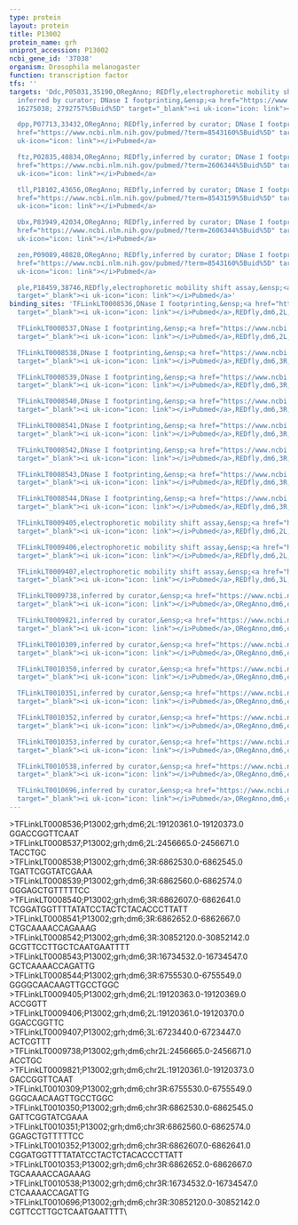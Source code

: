 ```yaml
---
type: protein
layout: protein
title: P13002
protein_name: grh
uniprot_accession: P13002
ncbi_gene_id: '37038'
organism: Drosophila melanogaster
function: transcription factor
tfs: ''
targets: 'Ddc,P05031,35190,ORegAnno; REDfly,electrophoretic mobility shift assay;
  inferred by curator; DNase I footprinting,&ensp;<a href="https://www.ncbi.nlm.nih.gov/pubmed/?term=19168633;
  16275038; 2792757%5Buid%5D" target="_blank"><i uk-icon="icon: link"></i>Pubmed</a>

  dpp,P07713,33432,ORegAnno; REDfly,inferred by curator; DNase I footprinting,&ensp;<a
  href="https://www.ncbi.nlm.nih.gov/pubmed/?term=8543160%5Buid%5D" target="_blank"><i
  uk-icon="icon: link"></i>Pubmed</a>

  ftz,P02835,40834,ORegAnno; REDfly,inferred by curator; DNase I footprinting,&ensp;<a
  href="https://www.ncbi.nlm.nih.gov/pubmed/?term=2606344%5Buid%5D" target="_blank"><i
  uk-icon="icon: link"></i>Pubmed</a>

  tll,P18102,43656,ORegAnno; REDfly,inferred by curator; DNase I footprinting,&ensp;<a
  href="https://www.ncbi.nlm.nih.gov/pubmed/?term=8543159%5Buid%5D" target="_blank"><i
  uk-icon="icon: link"></i>Pubmed</a>

  Ubx,P83949,42034,ORegAnno; REDfly,inferred by curator; DNase I footprinting,&ensp;<a
  href="https://www.ncbi.nlm.nih.gov/pubmed/?term=2606344%5Buid%5D" target="_blank"><i
  uk-icon="icon: link"></i>Pubmed</a>

  zen,P09089,40828,ORegAnno; REDfly,inferred by curator; DNase I footprinting,&ensp;<a
  href="https://www.ncbi.nlm.nih.gov/pubmed/?term=8543160%5Buid%5D" target="_blank"><i
  uk-icon="icon: link"></i>Pubmed</a>

  ple,P18459,38746,REDfly,electrophoretic mobility shift assay,&ensp;<a href="https://www.ncbi.nlm.nih.gov/pubmed/?term=19168633%5Buid%5D"
  target="_blank"><i uk-icon="icon: link"></i>Pubmed</a>'
binding_sites: 'TFLinkLT0008536,DNase I footprinting,&ensp;<a href="https://www.ncbi.nlm.nih.gov/pubmed/?term=2792757%5Buid%5D"
  target="_blank"><i uk-icon="icon: link"></i>Pubmed</a>,REDfly,dm6,2L,19120361,19120373,-

  TFLinkLT0008537,DNase I footprinting,&ensp;<a href="https://www.ncbi.nlm.nih.gov/pubmed/?term=8543160%5Buid%5D"
  target="_blank"><i uk-icon="icon: link"></i>Pubmed</a>,REDfly,dm6,2L,2456665,2456671,-

  TFLinkLT0008538,DNase I footprinting,&ensp;<a href="https://www.ncbi.nlm.nih.gov/pubmed/?term=2606344%5Buid%5D"
  target="_blank"><i uk-icon="icon: link"></i>Pubmed</a>,REDfly,dm6,3R,6862530,6862545,-

  TFLinkLT0008539,DNase I footprinting,&ensp;<a href="https://www.ncbi.nlm.nih.gov/pubmed/?term=2606344%5Buid%5D"
  target="_blank"><i uk-icon="icon: link"></i>Pubmed</a>,REDfly,dm6,3R,6862560,6862574,-

  TFLinkLT0008540,DNase I footprinting,&ensp;<a href="https://www.ncbi.nlm.nih.gov/pubmed/?term=2606344%5Buid%5D"
  target="_blank"><i uk-icon="icon: link"></i>Pubmed</a>,REDfly,dm6,3R,6862607,6862641,-

  TFLinkLT0008541,DNase I footprinting,&ensp;<a href="https://www.ncbi.nlm.nih.gov/pubmed/?term=2606344%5Buid%5D"
  target="_blank"><i uk-icon="icon: link"></i>Pubmed</a>,REDfly,dm6,3R,6862652,6862667,-

  TFLinkLT0008542,DNase I footprinting,&ensp;<a href="https://www.ncbi.nlm.nih.gov/pubmed/?term=8543159%5Buid%5D"
  target="_blank"><i uk-icon="icon: link"></i>Pubmed</a>,REDfly,dm6,3R,30852120,30852142,-

  TFLinkLT0008543,DNase I footprinting,&ensp;<a href="https://www.ncbi.nlm.nih.gov/pubmed/?term=2606344%5Buid%5D"
  target="_blank"><i uk-icon="icon: link"></i>Pubmed</a>,REDfly,dm6,3R,16734532,16734547,-

  TFLinkLT0008544,DNase I footprinting,&ensp;<a href="https://www.ncbi.nlm.nih.gov/pubmed/?term=8543160%5Buid%5D"
  target="_blank"><i uk-icon="icon: link"></i>Pubmed</a>,REDfly,dm6,3R,6755530,6755549,-

  TFLinkLT0009405,electrophoretic mobility shift assay,&ensp;<a href="https://www.ncbi.nlm.nih.gov/pubmed/?term=19168633%5Buid%5D"
  target="_blank"><i uk-icon="icon: link"></i>Pubmed</a>,REDfly,dm6,2L,19120363,19120369,-

  TFLinkLT0009406,electrophoretic mobility shift assay,&ensp;<a href="https://www.ncbi.nlm.nih.gov/pubmed/?term=16275038%5Buid%5D"
  target="_blank"><i uk-icon="icon: link"></i>Pubmed</a>,REDfly,dm6,2L,19120361,19120370,-

  TFLinkLT0009407,electrophoretic mobility shift assay,&ensp;<a href="https://www.ncbi.nlm.nih.gov/pubmed/?term=19168633%5Buid%5D"
  target="_blank"><i uk-icon="icon: link"></i>Pubmed</a>,REDfly,dm6,3L,6723440,6723447,-

  TFLinkLT0009738,inferred by curator,&ensp;<a href="https://www.ncbi.nlm.nih.gov/pubmed/?term=8543160%5Buid%5D"
  target="_blank"><i uk-icon="icon: link"></i>Pubmed</a>,ORegAnno,dm6,chr2L,2456665,2456671,+

  TFLinkLT0009821,inferred by curator,&ensp;<a href="https://www.ncbi.nlm.nih.gov/pubmed/?term=2792757%5Buid%5D"
  target="_blank"><i uk-icon="icon: link"></i>Pubmed</a>,ORegAnno,dm6,chr2L,19120361,19120373,+

  TFLinkLT0010309,inferred by curator,&ensp;<a href="https://www.ncbi.nlm.nih.gov/pubmed/?term=8543160%5Buid%5D"
  target="_blank"><i uk-icon="icon: link"></i>Pubmed</a>,ORegAnno,dm6,chr3R,6755530,6755549,+

  TFLinkLT0010350,inferred by curator,&ensp;<a href="https://www.ncbi.nlm.nih.gov/pubmed/?term=2606344%5Buid%5D"
  target="_blank"><i uk-icon="icon: link"></i>Pubmed</a>,ORegAnno,dm6,chr3R,6862530,6862545,+

  TFLinkLT0010351,inferred by curator,&ensp;<a href="https://www.ncbi.nlm.nih.gov/pubmed/?term=2606344%5Buid%5D"
  target="_blank"><i uk-icon="icon: link"></i>Pubmed</a>,ORegAnno,dm6,chr3R,6862560,6862574,+

  TFLinkLT0010352,inferred by curator,&ensp;<a href="https://www.ncbi.nlm.nih.gov/pubmed/?term=2606344%5Buid%5D"
  target="_blank"><i uk-icon="icon: link"></i>Pubmed</a>,ORegAnno,dm6,chr3R,6862607,6862641,+

  TFLinkLT0010353,inferred by curator,&ensp;<a href="https://www.ncbi.nlm.nih.gov/pubmed/?term=2606344%5Buid%5D"
  target="_blank"><i uk-icon="icon: link"></i>Pubmed</a>,ORegAnno,dm6,chr3R,6862652,6862667,+

  TFLinkLT0010538,inferred by curator,&ensp;<a href="https://www.ncbi.nlm.nih.gov/pubmed/?term=2606344%5Buid%5D"
  target="_blank"><i uk-icon="icon: link"></i>Pubmed</a>,ORegAnno,dm6,chr3R,16734532,16734547,+

  TFLinkLT0010696,inferred by curator,&ensp;<a href="https://www.ncbi.nlm.nih.gov/pubmed/?term=8543159%5Buid%5D"
  target="_blank"><i uk-icon="icon: link"></i>Pubmed</a>,ORegAnno,dm6,chr3R,30852120,30852142,+'
---
```

\>TFLinkLT0008536;P13002;grh;dm6;2L:19120361.0-19120373.0\GGACCGGTTCAAT\\>TFLinkLT0008537;P13002;grh;dm6;2L:2456665.0-2456671.0\TACCTGC\\>TFLinkLT0008538;P13002;grh;dm6;3R:6862530.0-6862545.0\TGATTCGGTATCGAAA\\>TFLinkLT0008539;P13002;grh;dm6;3R:6862560.0-6862574.0\GGGAGCTGTTTTTCC\\>TFLinkLT0008540;P13002;grh;dm6;3R:6862607.0-6862641.0\TCGGATGGTTTTATATCCTACTCTACACCCTTATT\\>TFLinkLT0008541;P13002;grh;dm6;3R:6862652.0-6862667.0\CTGCAAAACCAGAAAG\\>TFLinkLT0008542;P13002;grh;dm6;3R:30852120.0-30852142.0\GCGTTCCTTGCTCAATGAATTTT\\>TFLinkLT0008543;P13002;grh;dm6;3R:16734532.0-16734547.0\GCTCAAAACCAGATTG\\>TFLinkLT0008544;P13002;grh;dm6;3R:6755530.0-6755549.0\GGGGCAACAAGTTGCCTGGC\\>TFLinkLT0009405;P13002;grh;dm6;2L:19120363.0-19120369.0\ACCGGTT\\>TFLinkLT0009406;P13002;grh;dm6;2L:19120361.0-19120370.0\GGACCGGTTC\\>TFLinkLT0009407;P13002;grh;dm6;3L:6723440.0-6723447.0\ACTCGTTT\\>TFLinkLT0009738;P13002;grh;dm6;chr2L:2456665.0-2456671.0\ACCTGC\\>TFLinkLT0009821;P13002;grh;dm6;chr2L:19120361.0-19120373.0\GACCGGTTCAAT\\>TFLinkLT0010309;P13002;grh;dm6;chr3R:6755530.0-6755549.0\GGGCAACAAGTTGCCTGGC\\>TFLinkLT0010350;P13002;grh;dm6;chr3R:6862530.0-6862545.0\GATTCGGTATCGAAA\\>TFLinkLT0010351;P13002;grh;dm6;chr3R:6862560.0-6862574.0\GGAGCTGTTTTTCC\\>TFLinkLT0010352;P13002;grh;dm6;chr3R:6862607.0-6862641.0\CGGATGGTTTTATATCCTACTCTACACCCTTATT\\>TFLinkLT0010353;P13002;grh;dm6;chr3R:6862652.0-6862667.0\TGCAAAACCAGAAAG\\>TFLinkLT0010538;P13002;grh;dm6;chr3R:16734532.0-16734547.0\CTCAAAACCAGATTG\\>TFLinkLT0010696;P13002;grh;dm6;chr3R:30852120.0-30852142.0\CGTTCCTTGCTCAATGAATTTT\